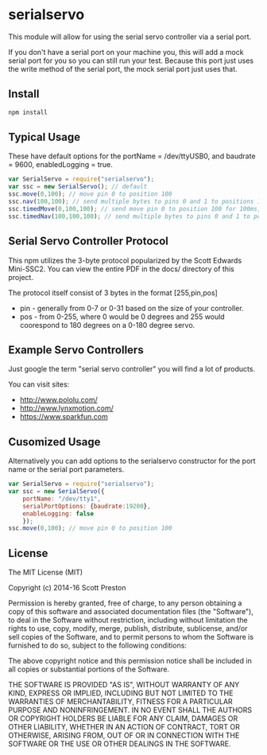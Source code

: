 # serialservo

This module will allow for using the serial servo controller via a serial port. 

If you don't have a serial port on your machine you, this will add a mock serial port for you so you can still run your test. 
Because this port just uses the write method of the serial port, the mock serial port just uses that.

## Install

```bash
npm install
```

## Typical Usage

These have default options for the portName = /dev/ttyUSB0, and baudrate = 9600, enabledLogging = true.

```javascript
var SerialServo = require("serialservo");
var ssc = new SerialServo(); // default
ssc.move(0,100); // move pin 0 to position 100
ssc.nav(100,100); // send multiple bytes to pins 0 and 1 to positions 100
ssc.timedMove(0,100,100); // send move pin 0 to position 100 for 100ms, then back to 127
ssc.timedNav(100,100,100); // send multiple bytes to pins 0 and 1 to position 100 for 100ms, then back to 127
```

## Serial Servo Controller Protocol

This npm utilizes the 3-byte protocol popularized by the Scott Edwards Mini-SSC2. You can view the entire PDF in the docs/ directory of this project.

The protocol itself consist of 3 bytes in the format [255,pin,pos]

* pin - generally from 0-7 or 0-31 based on the size of your controller.
* pos - from 0-255, where 0 would be 0 degrees and 255 would coorespond to 180 degrees on a 0-180 degree servo.

## Example Servo Controllers

Just google the term "serial servo controller" you will find a lot of products.

You can visit sites:

* http://www.pololu.com/
* http://www.lynxmotion.com/
* https://www.sparkfun.com

## Cusomized Usage

Alternatively you can add options to the serialservo constructor for the port name or the serial port parameters.

```javascript
var SerialServo = require("serialservo");
var ssc = new SerialServo({
    portName: "/dev/tty1",
    serialPortOptions: {baudrate:19200},
    enableLogging: false
    });
ssc.move(0,100); // move pin 0 to position 100
```

## License

The MIT License (MIT)

Copyright (c) 2014-16 Scott Preston

Permission is hereby granted, free of charge, to any person obtaining a copy of
this software and associated documentation files (the "Software"), to deal in
the Software without restriction, including without limitation the rights to
use, copy, modify, merge, publish, distribute, sublicense, and/or sell copies of
the Software, and to permit persons to whom the Software is furnished to do so,
subject to the following conditions:

The above copyright notice and this permission notice shall be included in all
copies or substantial portions of the Software.

THE SOFTWARE IS PROVIDED "AS IS", WITHOUT WARRANTY OF ANY KIND, EXPRESS OR
IMPLIED, INCLUDING BUT NOT LIMITED TO THE WARRANTIES OF MERCHANTABILITY, FITNESS
FOR A PARTICULAR PURPOSE AND NONINFRINGEMENT. IN NO EVENT SHALL THE AUTHORS OR
COPYRIGHT HOLDERS BE LIABLE FOR ANY CLAIM, DAMAGES OR OTHER LIABILITY, WHETHER
IN AN ACTION OF CONTRACT, TORT OR OTHERWISE, ARISING FROM, OUT OF OR IN
CONNECTION WITH THE SOFTWARE OR THE USE OR OTHER DEALINGS IN THE SOFTWARE.